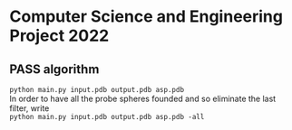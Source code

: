 # Computer Science and Engineering Project 2022



## PASS algorithm
`python main.py input.pdb output.pdb asp.pdb`  
In order to have all the probe spheres founded and so eliminate the last filter, write  
`python main.py input.pdb output.pdb asp.pdb -all`
